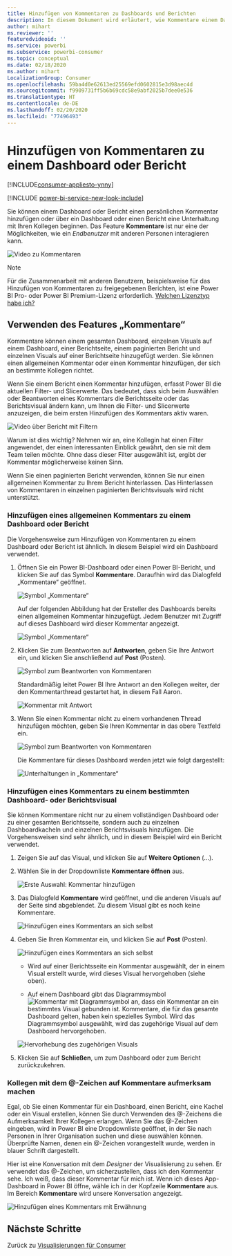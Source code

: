 ```yaml
---
title: Hinzufügen von Kommentaren zu Dashboards und Berichten
description: In diesem Dokument wird erläutert, wie Kommentare einem Dashboard, Bericht oder Visual hinzugefügt und dazu verwendet werden, Unterhaltungen mit Projektmitarbeitern zu führen.
author: mihart
ms.reviewer: ''
featuredvideoid: ''
ms.service: powerbi
ms.subservice: powerbi-consumer
ms.topic: conceptual
ms.date: 02/18/2020
ms.author: mihart
LocalizationGroup: Consumer
ms.openlocfilehash: 59ba4d0e62613ed25569efd0602815e3d98aec4d
ms.sourcegitcommit: f9909731ff5b6b69cdc58e9abf2025b7dee0e536
ms.translationtype: HT
ms.contentlocale: de-DE
ms.lasthandoff: 02/20/2020
ms.locfileid: "77496493"
---
```

# <a name="add-comments-to-a-dashboard-or-report"></a>Hinzufügen von Kommentaren zu einem Dashboard oder Bericht

[!INCLUDE[consumer-appliesto-ynny](../includes/consumer-appliesto-ynny.md)]

[!INCLUDE [power-bi-service-new-look-include](../includes/power-bi-service-new-look-include.md)]

Sie können einem Dashboard oder Bericht einen persönlichen Kommentar hinzufügen oder über ein Dashboard oder einen Bericht eine Unterhaltung mit Ihren Kollegen beginnen. Das Feature **Kommentare** ist nur eine der Möglichkeiten, wie ein *Endbenutzer* mit anderen Personen interagieren kann. 

![Video zu Kommentaren](media/end-user-comment/comment.gif)

> [!NOTE]
> Für die Zusammenarbeit mit anderen Benutzern, beispielsweise für das Hinzufügen von Kommentaren zu freigegebenen Berichten, ist eine Power BI Pro- oder Power BI Premium-Lizenz erforderlich. [Welchen Lizenztyp habe ich?](end-user-license.md)

## <a name="how-to-use-the-comments-feature"></a>Verwenden des Features „Kommentare“
Kommentare können einem gesamten Dashboard, einzelnen Visuals auf einem Dashboard, einer Berichtseite, einem paginierten Bericht und einzelnen Visuals auf einer Berichtseite hinzugefügt werden. Sie können einen allgemeinen Kommentar oder einen Kommentar hinzufügen, der sich an bestimmte Kollegen richtet.  

Wenn Sie einem Bericht einen Kommentar hinzufügen, erfasst Power BI die aktuellen Filter- und Slicerwerte. Das bedeutet, dass sich beim Auswählen oder Beantworten eines Kommentars die Berichtsseite oder das Berichtsvisual ändern kann, um Ihnen die Filter- und Slicerwerte anzuzeigen, die beim ersten Hinzufügen des Kommentars aktiv waren.  

![Video über Bericht mit Filtern](media/end-user-comment/power-bi-comment.gif)

Warum ist dies wichtig? Nehmen wir an, eine Kollegin hat einen Filter angewendet, der einen interessanten Einblick gewährt, den sie mit dem Team teilen möchte. Ohne dass dieser Filter ausgewählt ist, ergibt der Kommentar möglicherweise keinen Sinn.

Wenn Sie einen paginierten Bericht verwenden, können Sie nur einen allgemeinen Kommentar zu Ihrem Bericht hinterlassen.  Das Hinterlassen von Kommentaren in einzelnen paginierten Berichtsvisuals wird nicht unterstützt.

### <a name="add-a-general-comment-to-a-dashboard-or-report"></a>Hinzufügen eines allgemeinen Kommentars zu einem Dashboard oder Bericht
Die Vorgehensweise zum Hinzufügen von Kommentaren zu einem Dashboard oder Bericht ist ähnlich.  In diesem Beispiel wird ein Dashboard verwendet. 

1. Öffnen Sie ein Power BI-Dashboard oder einen Power BI-Bericht, und klicken Sie auf das Symbol **Kommentare**. Daraufhin wird das Dialogfeld „Kommentare“ geöffnet.

    ![Symbol „Kommentare“](media/end-user-comment/power-bi-comment-menu.png)

    Auf der folgenden Abbildung hat der Ersteller des Dashboards bereits einen allgemeinen Kommentar hinzugefügt.  Jedem Benutzer mit Zugriff auf dieses Dashboard wird dieser Kommentar angezeigt.

    ![Symbol „Kommentare“](media/end-user-comment/power-bi-first-comments.png)

2. Klicken Sie zum Beantworten auf **Antworten**, geben Sie Ihre Antwort ein, und klicken Sie anschließend auf **Post** (Posten).  

    ![Symbol zum Beantworten von Kommentaren](media/end-user-comment/power-bi-comment-reply.png)

    Standardmäßig leitet Power BI Ihre Antwort an den Kollegen weiter, der den Kommentarthread gestartet hat, in diesem Fall Aaron. 

    ![Kommentar mit Antwort](media/end-user-comment/power-bi-respond.png)

 3. Wenn Sie einen Kommentar nicht zu einem vorhandenen Thread hinzufügen möchten, geben Sie Ihren Kommentar in das obere Textfeld ein.

    ![Symbol zum Beantworten von Kommentaren](media/end-user-comment/power-bi-new-comments.png)

    Die Kommentare für dieses Dashboard werden jetzt wie folgt dargestellt:

    ![Unterhaltungen in „Kommentare“](media/end-user-comment/power-bi-conversation.png)

### <a name="add-a-comment-to-a-specific-dashboard-or-report-visual"></a>Hinzufügen eines Kommentars zu einem bestimmten Dashboard- oder Berichtsvisual
Sie können Kommentare nicht nur zu einem vollständigen Dashboard oder zu einer gesamten Berichtsseite, sondern auch zu einzelnen Dashboardkacheln und einzelnen Berichtsvisuals hinzufügen. Die Vorgehensweisen sind sehr ähnlich, und in diesem Beispiel wird ein Bericht verwendet.

1. Zeigen Sie auf das Visual, und klicken Sie auf **Weitere Optionen** (...).    
2. Wählen Sie in der Dropdownliste **Kommentare öffnen** aus.

    ![Erste Auswahl: Kommentar hinzufügen](media/end-user-comment/power-bi-report-comment.png)  

3.  Das Dialogfeld **Kommentare** wird geöffnet, und die anderen Visuals auf der Seite sind abgeblendet. Zu diesem Visual gibt es noch keine Kommentare. 

    ![Hinzufügen eines Kommentars an sich selbst](media/end-user-comment/power-bi-comment-column.png)  

4. Geben Sie Ihren Kommentar ein, und klicken Sie auf **Post** (Posten).

    ![Hinzufügen eines Kommentars an sich selbst](media/end-user-comment/power-bi-comment-logistics.png)  

    - Wird auf einer Berichtsseite ein Kommentar ausgewählt, der in einem Visual erstellt wurde, wird dieses Visual hervorgehoben (siehe oben).

    - Auf einem Dashboard gibt das Diagrammsymbol ![Kommentar mit Diagrammsymbol](media/end-user-comment/power-bi-comment-chart-icon.png) an, dass ein Kommentar an ein bestimmtes Visual gebunden ist. Kommentare, die für das gesamte Dashboard gelten, haben kein spezielles Symbol. Wird das Diagrammsymbol ausgewählt, wird das zugehörige Visual auf dem Dashboard hervorgehoben.
    

    ![Hervorhebung des zugehörigen Visuals](media/end-user-comment/power-bi-highlight.png)

5. Klicken Sie auf **Schließen**, um zum Dashboard oder zum Bericht zurückzukehren.

### <a name="get-your-colleagues-attention-by-using-the--sign"></a>Kollegen mit dem @-Zeichen auf Kommentare aufmerksam machen
Egal, ob Sie einen Kommentar für ein Dashboard, einen Bericht, eine Kachel oder ein Visual erstellen, können Sie durch Verwenden des \@-Zeichens die Aufmerksamkeit Ihrer Kollegen erlangen.  Wenn Sie das \@-Zeichen eingeben, wird in Power BI eine Dropdownliste geöffnet, in der Sie nach Personen in Ihrer Organisation suchen und diese auswählen können. Überprüfte Namen, denen ein \@-Zeichen vorangestellt wurde, werden in blauer Schrift dargestellt. 

Hier ist eine Konversation mit dem *Designer* der Visualisierung zu sehen. Er verwendet das @-Zeichen, um sicherzustellen, dass ich den Kommentar sehe. Ich weiß, dass dieser Kommentar für mich ist. Wenn ich dieses App-Dashboard in Power BI öffne, wähle ich in der Kopfzeile **Kommentare** aus. Im Bereich **Kommentare** wird unsere Konversation angezeigt.

![Hinzufügen eines Kommentars mit Erwähnung](media/end-user-comment/power-bi-comment-convo.png)  



## <a name="next-steps"></a>Nächste Schritte
Zurück zu [Visualisierungen für Consumer](end-user-visualizations.md)    
<!--[Select a visualization to open a report](end-user-open-report.md)-->
